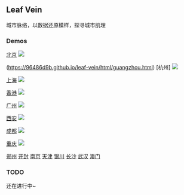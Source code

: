 ## Leaf Vein

城市脉络，以数据还原模样，探寻城市肌理

### Demos

[北京](https://96486d9b.github.io/leaf-vein/html/beijing.html)
![](./gif/beijing.gif)

(https://96486d9b.github.io/leaf-vein/html/guangzhou.html) [杭州]
![](./gif/hangzhou.gif)

[上海](https://96486d9b.github.io/leaf-vein/html/shanghai.html)
![](./gif/shanghai.gif)

[香港](https://96486d9b.github.io/leaf-vein/html/hongkong.html)
![](./gif/hongkong.gif)

[广州](https://96486d9b.github.io/leaf-vein/html/hangzhou.html)
![](./gif/guangzhou.gif)

[西安](https://96486d9b.github.io/leaf-vein/html/xian.html)
![](./gif/xian.gif)

[成都](https://96486d9b.github.io/leaf-vein/html/chengdu.html)
![](./gif/chengdu.gif)

[重庆](https://96486d9b.github.io/leaf-vein/html/chongqing.html)
![](./gif/chongqing.gif)

[郑州](https://96486d9b.github.io/leaf-vein/html/zhengzhou.html)
[开封](https://96486d9b.github.io/leaf-vein/html/kaifeng.html)
[南京](https://96486d9b.github.io/leaf-vein/html/nanjing.html)
[天津](https://96486d9b.github.io/leaf-vein/html/tianjin.html)
[银川](https://96486d9b.github.io/leaf-vein/html/yinchuan.html)
[长沙](https://96486d9b.github.io/leaf-vein/html/changsha.html)
[武汉](https://96486d9b.github.io/leaf-vein/html/wuhan.html)
[澳门](https://96486d9b.github.io/leaf-vein/html/aomen.html)

### TODO
还在进行中~
